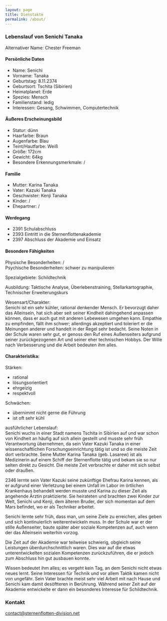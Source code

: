 ```yaml
---
layout: page
title: Dienstakte
permalink: /about/
---
```


### Lebenslauf von Senichi Tanaka

Alternativer Name: Chester Freeman

#### Persönliche Daten
- Name: Senichi
- Vorname: Tanaka
- Geburtstag: 8.11.2374
- Geburtsort: Tschita (Sibirien)
- Heimatplanet: Erde
- Spezies: Mensch
- Familienstand: ledig
- Interessen: Gesang, Schwimmen, Computertechnik

#### Äußeres Erscheinungsbild
- Statur: dünn
- Haarfarbe: Braun
- Augenfarbe: Blau
- Teint/Hautfarbe: Weiß
- Größe: 172cm
- Gewicht: 64kg
- Besondere Erkennungsmerkmale: /

#### Familie
- Mutter: Karina Tanaka
- Vater: Kazuki Tanaka
- Geschwister: Kenji Tanaka
- Kinder: /
- Ehepartner: /

#### Werdegang
- 2391 Schulabschluss
- 2393 Eintritt in die Sternenflottenakademie
- 2397 Abschluss der Akademie und Einsatz

#### Besondere Fähigkeiten
Physische Besonderheiten: /  
Psychische Besonderheiten: schwer zu manipulieren

Spezialgebiete: Schildtechnik  

Ausbildung: Taktische Analyse, Überlebenstraining, Stellarkartographie, Technischer Erweiterungskurs  

Wesensart/Charakter:  
Senichi ist ein sehr kühler, rational denkender Mensch. Er bevorzugt daher das Alleinsein, hat sich aber seit seiner Kindheit dahingehend anpassen können, dass er auch gut mit anderen Lebewesen umgehen kann. Empathie zu empfinden, fällt ihm schwer; allerdings akzeptiert und toleriert er die Meinungen anderer und handelt in der Regel sehr bedacht. Seine Noten in der Schule waren sehr gut, er genoss den Ruf eines Außenseiters aufgrund seiner zurückgezogenen Art und seiner eher technischen Hobbys. Der Wille nach Verbesserung und die Arbeit bedeuten ihm alles.

#### Charakteristika:
Stärken:
- rational
- lösungsorientiert
- ehrgeizig
- respektvoll

Schwächen:
- übernimmt nicht gerne die Führung
- ist oft sehr kühl

ausführlicher Lebenslauf:  
Senichi wuchs in einer Stadt namens Tschita in Sibirien auf und war schon von Kindheit an häufig auf sich allein gestellt und musste sehr früh Verantwortung übernehmen, da sein Vater Kazuki Tanaka in einer wissenschaftlichen Forschungseinrichtung tätig ist und so die meiste Zeit dort verbrachte. Seine Mutter Karina Tanaka (geb. Lasarew) ist als Medizinerin auf einem Schiff der Sternenflotte tätig und bekam sie so nur selten direkt zu Gesicht. Die meiste Zeit verbrachte er daher mit sich selbst oder draußen.

2346 lernte sein Vater Kazuki seine zukünftige Ehefrau Karina kennen, als er aufgrund einer Verletzung bei einem Unfall im Labor im örtlichen Krankenhaus behandelt werden musste und Karina zu dieser Zeit als angehende Ärztin praktizierte. Sie heirateten und brachten zwei Kinder zur Welt, Senichi und Kenji, dem älteren Bruder, der sich momentan auf dem Mars befindet, wo er als Techniker arbeitet.

Senichi lernte sehr früh, dass man, um seine Ziele zu erreichen, alles geben und sich kontinuierlich weiterentwickeln muss. In der Schule war er der stille Außenseiter, baute später aber soziale Kompetenzen auf, auch wenn der das Alleinsein weiterhin vorzog.

Die Zeit auf der Akademie war teilweise schwierig, obgleich seine Leistungen überdurchschnittlich waren. Dies war auf die etwas unterentwickelten sozialen Kompetenzen zurückzuführen, die er jedoch zum Abschluss hin gut ausbauen konnte.

Wissen bedeutet ihm alles; es vergeht kein Tag, an dem Senichi nicht etwas neues lernt. Seine Interessen für Technik und vor allem Taktik kamen nicht von ungefähr. Sein Vater brachte meist sehr viel Arbeit mit nach Hause und Senichi kam damit desöftteren in Berührung. Während seiner Zeit auf der Akademie entwickelte er dann ein besonderes Interesse für Schildtechnik.

### Kontakt

[contact@sternenflotten-division.net](mailto:contact@sternenflotten-division.de)
